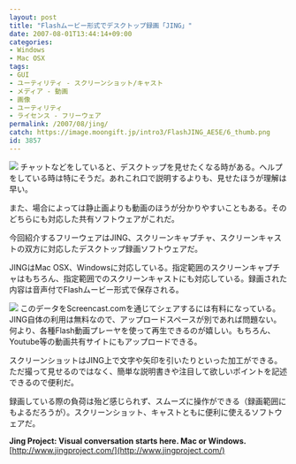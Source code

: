 ```yaml
---
layout: post
title: "Flashムービー形式でデスクトップ録画「JING」"
date: 2007-08-01T13:44:14+09:00
categories:
- Windows
- Mac OSX
tags: 
- GUI
- ユーティリティ - スクリーンショット/キャスト
- メディア - 動画
- 画像
- ユーティリティ
- ライセンス - フリーウェア
permalink: /2007/08/jing/
catch: https://image.moongift.jp/intro3/FlashJING_AE5E/6_thumb.png
id: 3857
---
```

[![](https://image.moongift.jp/intro3/FlashJING_AE5E/4_thumb.png)](https://image.moongift.jp/intro3/FlashJING_AE5E/42.png) チャットなどをしていると、デスクトップを見せたくなる時がある。ヘルプをしている時は特にそうだ。あれこれ口で説明するよりも、見せたほうが理解は早い。   
  
また、場合によっては静止画よりも動画のほうが分かりやすいこともある。そのどちらにも対応した共有ソフトウェアがこれだ。   
  
今回紹介するフリーウェアはJING、スクリーンキャプチャ、スクリーンキャストの双方に対応したデスクトップ録画ソフトウェアだ。   
  
<!--more-->  
  
JINGはMac OSX、Windowsに対応している。指定範囲のスクリーンキャプチャはもちろん、指定範囲でのスクリーンキャストにも対応している。録画された内容は音声付でFlashムービー形式で保存される。   
  
[![](https://image.moongift.jp/intro3/FlashJING_AE5E/6_thumb.png)](https://image.moongift.jp/intro3/FlashJING_AE5E/62.png) このデータをScreencast.comを通じてシェアするには有料になっている。JING自体の利用は無料なので、アップロードスペースが別であれば問題ない。何より、各種Flash動画プレーヤを使って再生できるのが嬉しい。もちろん、Youtube等の動画共有サイトにもアップロードできる。   
  
スクリーンショットはJING上で文字や矢印を引いたりといった加工ができる。ただ撮って見せるのではなく、簡単な説明書きや注目して欲しいポイントを記述できるので便利だ。   
  
録画している際の負荷は殆ど感じられず、スムーズに操作ができる（録画範囲にもよるだろうが）。スクリーンショット、キャストともに便利に使えるソフトウェアだ。   
  
**Jing Project: Visual conversation starts here. Mac or Windows.**  
[http://www.jingproject.com/](http://www.jingproject.com/)